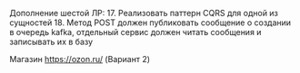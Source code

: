 Дополнение шестой ЛР: 17. Реализовать паттерн CQRS для одной из сущностей 18. Метод POST должен публиковать сообщение о создании в очередь kafka, отдельный сервис должен читать сообщения и записывать их в базу

Магазин https://ozon.ru/ (Вариант 2)
